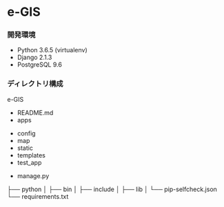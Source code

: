 # e-GIS

### 開発環境
* Python 3.6.5 (virtualenv)
* Django 2.1.3
* PostgreSQL 9.6

### ディレクトリ構成
e-GIS
- README.md
- apps
+ config
+ map
+ static
+ templates
+ test_app
- manage.py

├── python
│   ├── bin
│   ├── include
│   ├── lib
│   └── pip-selfcheck.json
└── requirements.txt
